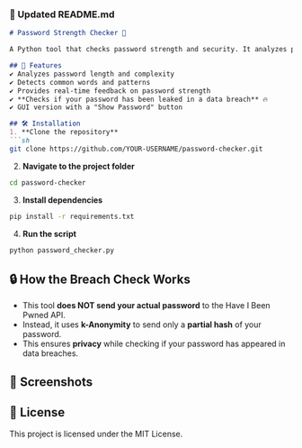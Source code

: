 
### **📌 Updated README.md**  

```md
# Password Strength Checker 🔐  

A Python tool that checks password strength and security. It analyzes passwords for complexity, length, and whether they have been exposed in **data breaches** using the Have I Been Pwned API.  

## 🚀 Features  
✔️ Analyzes password length and complexity  
✔️ Detects common words and patterns  
✔️ Provides real-time feedback on password strength  
✔️ **Checks if your password has been leaked in a data breach** 🔥  
✔️ GUI version with a "Show Password" button  

## 🛠️ Installation  
1. **Clone the repository**  
```sh
git clone https://github.com/YOUR-USERNAME/password-checker.git
```
2. **Navigate to the project folder**  
```sh
cd password-checker
```
3. **Install dependencies**  
```sh
pip install -r requirements.txt
```
4. **Run the script**  
```sh
python password_checker.py
```

## 🔒 How the Breach Check Works  
- This tool **does NOT send your actual password** to the Have I Been Pwned API.  
- Instead, it uses **k-Anonymity** to send only a **partial hash** of your password.  
- This ensures **privacy** while checking if your password has appeared in data breaches.  

## 📸 Screenshots  


## 📝 License  
This project is licensed under the MIT License.  
```
